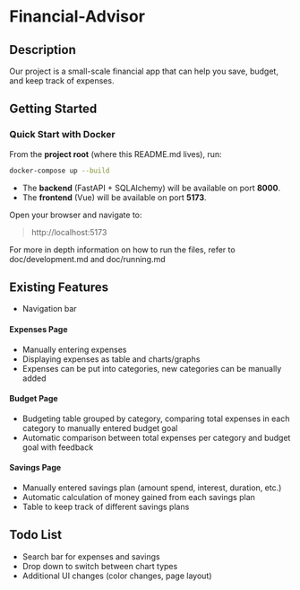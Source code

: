 # Financial-Advisor

## Description

Our project is a small-scale financial app that can help you save, budget, and keep track of expenses. 

## Getting Started

### Quick Start with Docker

From the **project root** (where this README.md lives), run:

```bash
docker-compose up --build
```

- The **backend** (FastAPI + SQLAlchemy) will be available on port **8000**.
- The **frontend** (Vue) will be available on port **5173**.

Open your browser and navigate to:

> http://localhost:5173

For more in depth information on how to run the files, refer to doc/development.md and doc/running.md

## Existing Features

* Navigation bar

#### Expenses Page
* Manually entering expenses
* Displaying expenses as table and charts/graphs
* Expenses can be put into categories, new categories can be manually added

#### Budget Page
* Budgeting table grouped by category, comparing total expenses in each category to manually entered budget goal
* Automatic comparison between total expenses per category and budget goal with feedback

#### Savings Page
* Manually entered savings plan (amount spend, interest, duration, etc.)
* Automatic calculation of money gained from each savings plan
* Table to keep track of different savings plans

## Todo List

* Search bar for expenses and savings
* Drop down to switch between chart types
* Additional UI changes (color changes, page layout)
